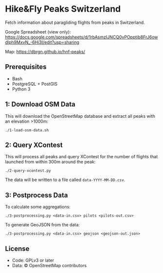 # Hike&Fly Peaks Switzerland

Fetch information about paragliding flights from peaks in Switzerland.

Google Spreadsheet (view only): https://docs.google.com/spreadsheets/d/1rbAsmzIJNCQ0vPOpptib8FrJ6owdlph9MxvN_-6Hi3I/edit?usp=sharing

Map: https://dbrgn.github.io/hnf-peaks/

## Prerequisites

- Bash
- PostgreSQL + PostGIS
- Python 3

## 1: Download OSM Data

This will download the OpenStreetMap database and extract all peaks with an
elevation >1000m:

    ./1-load-osm-data.sh

## 2: Query XContest

This will process all peaks and query XContest for the number of flights that
launched from within 300m around the peak:

    ./2-query-xcontest.py

The data will be written to a file called `data-YYYY-MM-DD.csv`.

## 3: Postprocess Data

To calculate some aggregations:

    ./3-postprocessing.py <data-in.csv> pilots <pilots-out.csv>

To generate GeoJSON from the data:

    ./3-postprocessing.py <data-in.csv> geojson <geojson-out.json>

## License

- Code: GPLv3 or later
- Data: © OpenStreetMap contributors
